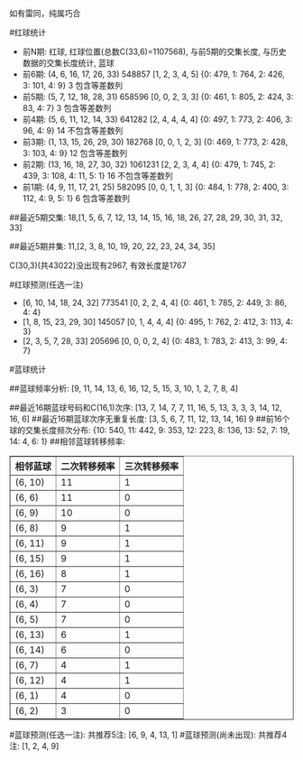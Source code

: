 <!-- 
.. title: 双色球2015041期(2015-04-12)数据分析报告
.. slug: slott-2015041-2015-04-12-report
.. date: 2015-04-13 08:00:00 UTC+08:00
.. tags: Lottery
.. link: 
.. description: 
.. type: text
-->

如有雷同，纯属巧合

<!-- TEASER_END-->

#红球统计

- 前N期: 红球, 红球位置(总数C(33,6)=1107568), 与前5期的交集长度, 与历史数据的交集长度统计, 蓝球
- 前6期: (4, 6, 16, 17, 26, 33) 548857 [1, 2, 3, 4, 5] {0: 479, 1: 764, 2: 426, 3: 101, 4: 9} 3 包含等差数列
- 前5期: (5, 7, 12, 18, 28, 31) 658596 [0, 0, 2, 3, 3] {0: 461, 1: 805, 2: 424, 3: 83, 4: 7} 3 包含等差数列
- 前4期: (5, 6, 11, 12, 14, 33) 641282 [2, 4, 4, 4, 4] {0: 497, 1: 773, 2: 406, 3: 96, 4: 9} 14 不包含等差数列
- 前3期: (1, 13, 15, 26, 29, 30) 182768 [0, 0, 1, 2, 3] {0: 469, 1: 773, 2: 428, 3: 103, 4: 9} 12 包含等差数列
- 前2期: (13, 16, 18, 27, 30, 32) 1061231 [2, 2, 3, 4, 4] {0: 479, 1: 745, 2: 439, 3: 108, 4: 11, 5: 1} 16 不包含等差数列
- 前1期: (4, 9, 11, 17, 21, 25) 582095 [0, 0, 1, 1, 3] {0: 484, 1: 778, 2: 400, 3: 112, 4: 9, 5: 1} 6 包含等差数列

##最近5期交集:
18,[1, 5, 6, 7, 12, 13, 14, 15, 16, 18, 26, 27, 28, 29, 30, 31, 32, 33]

##最近5期并集:
11,[2, 3, 8, 10, 19, 20, 22, 23, 24, 34, 35]

C(30,3)(共43022)没出现有2967, 
有效长度是1767

#红球预测(任选一注)

- [6, 10, 14, 18, 24, 32] 773541 [0, 2, 2, 4, 4] {0: 461, 1: 785, 2: 449, 3: 86, 4: 4}
- [1, 8, 15, 23, 29, 30] 145057 [0, 1, 4, 4, 4] {0: 495, 1: 762, 2: 412, 3: 113, 4: 3}
- [2, 3, 5, 7, 28, 33] 205696 [0, 0, 0, 2, 4] {0: 483, 1: 783, 2: 413, 3: 99, 4: 7}

#蓝球统计

##蓝球频率分析:
[9, 11, 14, 13, 6, 16, 12, 5, 15, 3, 10, 1, 2, 7, 8, 4]

##最近16期蓝球号码和C(16,1)次序:
[13, 7, 14, 7, 7, 11, 16, 5, 13, 3, 3, 3, 14, 12, 16, 6]
##最近16期蓝球次序无重复长度:
[3, 5, 6, 7, 11, 12, 13, 14, 16] 9
##前16个球的交集长度频次分布:
{10: 540, 11: 442, 9: 353, 12: 223, 8: 136, 13: 52, 7: 19, 14: 4, 6: 1}
##相邻蓝球转移频率:
<table border="1" class="table table-striped dataframe">
  <thead>
    <tr style="text-align: right;">
      <th>相邻蓝球</th>
      <th>二次转移频率</th>
      <th>三次转移频率</th>
    </tr>
  </thead>
  <tbody>
    <tr>
      <td>(6, 10)</td>
      <td>11</td>
      <td>1</td>
    </tr>
    <tr>
      <td>(6, 6)</td>
      <td>11</td>
      <td>0</td>
    </tr>
    <tr>
      <td>(6, 9)</td>
      <td>10</td>
      <td>0</td>
    </tr>
    <tr>
      <td>(6, 8)</td>
      <td>9</td>
      <td>1</td>
    </tr>
    <tr>
      <td>(6, 11)</td>
      <td>9</td>
      <td>1</td>
    </tr>
    <tr>
      <td>(6, 15)</td>
      <td>9</td>
      <td>1</td>
    </tr>
    <tr>
      <td>(6, 16)</td>
      <td>8</td>
      <td>1</td>
    </tr>
    <tr>
      <td>(6, 3)</td>
      <td>7</td>
      <td>0</td>
    </tr>
    <tr>
      <td>(6, 4)</td>
      <td>7</td>
      <td>0</td>
    </tr>
    <tr>
      <td>(6, 5)</td>
      <td>7</td>
      <td>0</td>
    </tr>
    <tr>
      <td>(6, 13)</td>
      <td>6</td>
      <td>1</td>
    </tr>
    <tr>
      <td>(6, 14)</td>
      <td>6</td>
      <td>0</td>
    </tr>
    <tr>
      <td>(6, 7)</td>
      <td>4</td>
      <td>1</td>
    </tr>
    <tr>
      <td>(6, 12)</td>
      <td>4</td>
      <td>1</td>
    </tr>
    <tr>
      <td>(6, 1)</td>
      <td>4</td>
      <td>0</td>
    </tr>
    <tr>
      <td>(6, 2)</td>
      <td>3</td>
      <td>0</td>
    </tr>
  </tbody>
</table>
#蓝球预测(任选一注):
共推荐5注: [6, 9, 4, 13, 1]
#蓝球预测(尚未出现):
共推荐4注: [1, 2, 4, 9]

